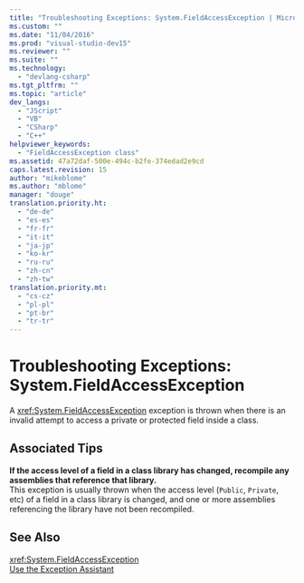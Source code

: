 ```yaml
---
title: "Troubleshooting Exceptions: System.FieldAccessException | Microsoft Docs"
ms.custom: ""
ms.date: "11/04/2016"
ms.prod: "visual-studio-dev15"
ms.reviewer: ""
ms.suite: ""
ms.technology: 
  - "devlang-csharp"
ms.tgt_pltfrm: ""
ms.topic: "article"
dev_langs: 
  - "JScript"
  - "VB"
  - "CSharp"
  - "C++"
helpviewer_keywords: 
  - "FieldAccessException class"
ms.assetid: 47a72daf-500e-494c-b2fe-374edad2e9cd
caps.latest.revision: 15
author: "mikeblome"
ms.author: "mblome"
manager: "douge"
translation.priority.ht: 
  - "de-de"
  - "es-es"
  - "fr-fr"
  - "it-it"
  - "ja-jp"
  - "ko-kr"
  - "ru-ru"
  - "zh-cn"
  - "zh-tw"
translation.priority.mt: 
  - "cs-cz"
  - "pl-pl"
  - "pt-br"
  - "tr-tr"
---
```

# Troubleshooting Exceptions: System.FieldAccessException
A <xref:System.FieldAccessException> exception is thrown when there is an invalid attempt to access a private or protected field inside a class.  
  
## Associated Tips  
 **If the access level of a field in a class library has changed, recompile any assemblies that reference that library.**  
 This exception is usually thrown when the access level (`Public`, `Private`, etc) of a field in a class library is changed, and one or more assemblies referencing the library have not been recompiled.  
  
## See Also  
 <xref:System.FieldAccessException>   
 [Use the Exception Assistant](../Topic/How%20to:%20Use%20the%20Exception%20Assistant.md)